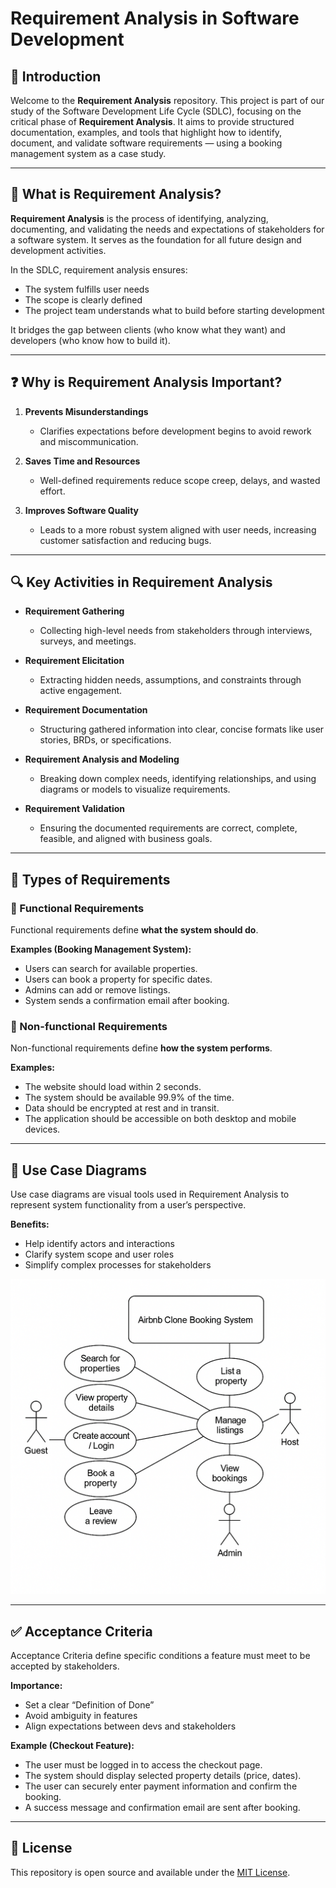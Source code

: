 # Requirement Analysis in Software Development

## 📘 Introduction

Welcome to the **Requirement Analysis** repository. This project is part of our study of the Software Development Life Cycle (SDLC), focusing on the critical phase of **Requirement Analysis**. It aims to provide structured documentation, examples, and tools that highlight how to identify, document, and validate software requirements — using a booking management system as a case study.

---

## 🧠 What is Requirement Analysis?

**Requirement Analysis** is the process of identifying, analyzing, documenting, and validating the needs and expectations of stakeholders for a software system. It serves as the foundation for all future design and development activities.

In the SDLC, requirement analysis ensures:
- The system fulfills user needs
- The scope is clearly defined
- The project team understands what to build before starting development

It bridges the gap between clients (who know what they want) and developers (who know how to build it).

---

## ❓ Why is Requirement Analysis Important?

1. **Prevents Misunderstandings**
   - Clarifies expectations before development begins to avoid rework and miscommunication.

2. **Saves Time and Resources**
   - Well-defined requirements reduce scope creep, delays, and wasted effort.

3. **Improves Software Quality**
   - Leads to a more robust system aligned with user needs, increasing customer satisfaction and reducing bugs.

---

## 🔍 Key Activities in Requirement Analysis

- **Requirement Gathering**
  - Collecting high-level needs from stakeholders through interviews, surveys, and meetings.

- **Requirement Elicitation**
  - Extracting hidden needs, assumptions, and constraints through active engagement.

- **Requirement Documentation**
  - Structuring gathered information into clear, concise formats like user stories, BRDs, or specifications.

- **Requirement Analysis and Modeling**
  - Breaking down complex needs, identifying relationships, and using diagrams or models to visualize requirements.

- **Requirement Validation**
  - Ensuring the documented requirements are correct, complete, feasible, and aligned with business goals.

---

## 🧾 Types of Requirements

### 🔧 Functional Requirements

Functional requirements define **what the system should do**.

**Examples (Booking Management System):**
- Users can search for available properties.
- Users can book a property for specific dates.
- Admins can add or remove listings.
- System sends a confirmation email after booking.

### 🧱 Non-functional Requirements

Non-functional requirements define **how the system performs**.

**Examples:**
- The website should load within 2 seconds.
- The system should be available 99.9% of the time.
- Data should be encrypted at rest and in transit.
- The application should be accessible on both desktop and mobile devices.

---

## 🧩 Use Case Diagrams

Use case diagrams are visual tools used in Requirement Analysis to represent system functionality from a user’s perspective.

**Benefits:**
- Help identify actors and interactions
- Clarify system scope and user roles
- Simplify complex processes for stakeholders

![Booking System Use Case Diagram](alx-booking-uc.png)


---

## ✅ Acceptance Criteria

Acceptance Criteria define specific conditions a feature must meet to be accepted by stakeholders.

**Importance:**
- Set a clear “Definition of Done”
- Avoid ambiguity in features
- Align expectations between devs and stakeholders

**Example (Checkout Feature):**
- The user must be logged in to access the checkout page.
- The system should display selected property details (price, dates).
- The user can securely enter payment information and confirm the booking.
- A success message and confirmation email are sent after booking.

---

## 📄 License

This repository is open source and available under the [MIT License](LICENSE).
